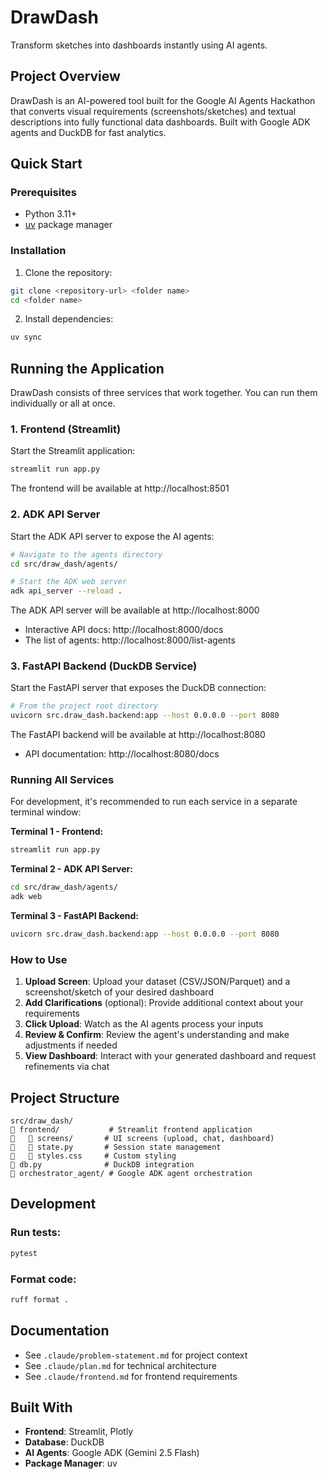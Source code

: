# DrawDash

Transform sketches into dashboards instantly using AI agents.

## Project Overview

DrawDash is an AI-powered tool built for the Google AI Agents Hackathon that converts visual requirements (screenshots/sketches) and textual descriptions into fully functional data dashboards. Built with Google ADK agents and DuckDB for fast analytics.

## Quick Start

### Prerequisites
- Python 3.11+
- [uv](https://github.com/astral-sh/uv) package manager

### Installation

1. Clone the repository:
```bash
git clone <repository-url> <folder name>
cd <folder name>
```

2. Install dependencies:
```bash
uv sync
```

## Running the Application

DrawDash consists of three services that work together. You can run them individually or all at once.

### 1. Frontend (Streamlit)

Start the Streamlit application:
```bash
streamlit run app.py
```

The frontend will be available at http://localhost:8501

### 2. ADK API Server

Start the ADK API server to expose the AI agents:

```bash
# Navigate to the agents directory
cd src/draw_dash/agents/

# Start the ADK web server
adk api_server --reload .
```

The ADK API server will be available at http://localhost:8000
- Interactive API docs: http://localhost:8000/docs
- The list of agents: http://localhost:8000/list-agents

### 3. FastAPI Backend (DuckDB Service)

Start the FastAPI server that exposes the DuckDB connection:

```bash
# From the project root directory
uvicorn src.draw_dash.backend:app --host 0.0.0.0 --port 8080
```

The FastAPI backend will be available at http://localhost:8080
- API documentation: http://localhost:8080/docs

### Running All Services

For development, it's recommended to run each service in a separate terminal window:

**Terminal 1 - Frontend:**
```bash
streamlit run app.py
```

**Terminal 2 - ADK API Server:**
```bash
cd src/draw_dash/agents/
adk web
```

**Terminal 3 - FastAPI Backend:**
```bash
uvicorn src.draw_dash.backend:app --host 0.0.0.0 --port 8080
```

### How to Use

1. **Upload Screen**: Upload your dataset (CSV/JSON/Parquet) and a screenshot/sketch of your desired dashboard
2. **Add Clarifications** (optional): Provide additional context about your requirements
3. **Click Upload**: Watch as the AI agents process your inputs
4. **Review & Confirm**: Review the agent's understanding and make adjustments if needed
5. **View Dashboard**: Interact with your generated dashboard and request refinements via chat

## Project Structure

```
src/draw_dash/
   frontend/           # Streamlit frontend application
      screens/       # UI screens (upload, chat, dashboard)
      state.py       # Session state management
      styles.css     # Custom styling
   db.py              # DuckDB integration
   orchestrator_agent/ # Google ADK agent orchestration
```

## Development

### Run tests:
```bash
pytest
```

### Format code:
```bash
ruff format .
```

## Documentation

- See `.claude/problem-statement.md` for project context
- See `.claude/plan.md` for technical architecture
- See `.claude/frontend.md` for frontend requirements

## Built With

- **Frontend**: Streamlit, Plotly
- **Database**: DuckDB
- **AI Agents**: Google ADK (Gemini 2.5 Flash)
- **Package Manager**: uv

